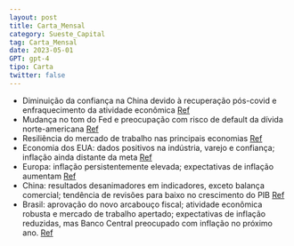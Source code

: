 ```yaml
---
layout: post
title: Carta_Mensal
category: Sueste_Capital
tag: Carta_Mensal
date: 2023-05-01
GPT: gpt-4
tipo: Carta
twitter: false
---
```


- Diminuição da confiança na China devido à recuperação pós-covid e enfraquecimento da atividade econômica
<a href="#" onclick="search_on_pdf('Carta Mensal Maio Introdução Em maio, houve uma notável diminuição da confiança em relação à Chin')">Ref</a>
- Mudança no tom do Fed e preocupação com risco de default da dívida norte-americana
<a href="#" onclick="search_on_pdf('tivemos uma mudança no tom do Fed e a preocupação com o risco de default da dívida norte americana,')">Ref</a>
- Resiliência do mercado de trabalho nas principais economias
<a href="#" onclick="search_on_pdf('evidenciou a resiliência do mercado de trabalho nas principais economias mundiais do globo. Nos EU')">Ref</a>
- Economia dos EUA: dados positivos na indústria, varejo e confiança; inflação ainda distante da meta
<a href="#" onclick="search_on_pdf('Nos Estados Unidos, os indicadores econômicos continuam a mostrar a resiliência da atividade econôm')">Ref</a>
- Europa: inflação persistentemente elevada; expectativas de inflação aumentam
<a href="#" onclick="search_on_pdf('acelerando de forma constante. As expectativas de inflação também aumentaram. Embora os dados de at')">Ref</a>
- China: resultados desanimadores em indicadores, exceto balança comercial; tendência de revisões para baixo no crescimento do PIB
<a href="#" onclick="search_on_pdf('aumentado. A China registrou resultados desanimadores em todos os indicadores divulgados, com a ex')">Ref</a>
- Brasil: aprovação do novo arcabouço fiscal; atividade econômica robusta e mercado de trabalho apertado; expectativas de inflação reduzidas, mas Banco Central preocupado com inflação no próximo ano.
<a href="#" onclick="search_on_pdf('robusta, impulsionando as expectativas de crescimento do PIB e com um mercado de trabalho cada vez ')">Ref</a>
